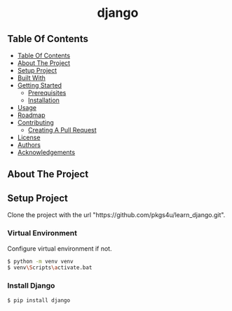 

<p align="center">
<h1 align="center">django</h1>


## Table Of Contents
- [Table Of Contents](#Table-Of-Contents)
- [About The Project](#About-The-Project)
- [Setup Project](#Setup-Project)
- [Built With](#built-with)
- [Getting Started](#getting-started)
  - [Prerequisites](#prerequisites)
  - [Installation](#installation)
- [Usage](#usage)
- [Roadmap](#roadmap)
- [Contributing](#contributing)
  - [Creating A Pull Request](#creating-a-pull-request)
- [License](#license)
- [Authors](#authors)
- [Acknowledgements](#acknowledgements)

## About The Project


## Setup Project

<p>Clone the project with the url "https://github.com/pkgs4u/learn_django.git".</p>

### Virtual Environment
<p>Configure virtual environment if not.</p>

```bash
$ python -m venv venv
$ venv\Scripts\activate.bat
```

### Install Django

```bash
$ pip install django
```





